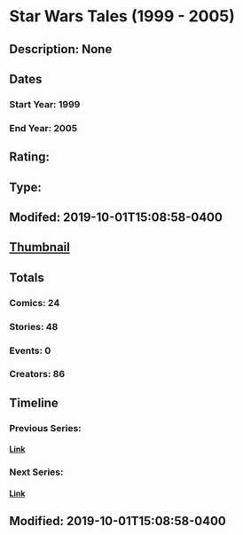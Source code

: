 # Star Wars Tales (1999 - 2005)
## Description: None
## Dates
### Start Year: 1999
### End Year: 2005
## Rating: 
## Type: 
## Modifed: 2019-10-01T15:08:58-0400
## [Thumbnail](http://i.annihil.us/u/prod/marvel/i/mg/3/03/5d936c0142247.jpg)
## Totals
### Comics: 24
### Stories: 48
### Events: 0
### Creators: 86
## Timeline
### Previous Series: 
#### [Link]()
### Next Series: 
#### [Link]()
## Modified: 2019-10-01T15:08:58-0400